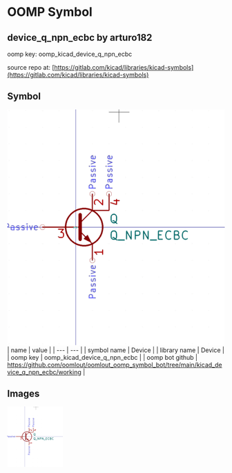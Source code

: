 # OOMP Symbol  
## device_q_npn_ecbc  by arturo182  
  
oomp key: oomp_kicad_device_q_npn_ecbc  
  
source repo at: [https://gitlab.com/kicad/libraries/kicad-symbols](https://gitlab.com/kicad/libraries/kicad-symbols)  
## Symbol  
  
[![working.png](working_600.png)](working.png)  
| name | value | 
| --- | --- | 
| symbol name | Device | 
| library name | Device | 
| oomp key | oomp_kicad_device_q_npn_ecbc | 
| oomp bot github | https://github.com/oomlout/oomlout_oomp_symbol_bot/tree/main/kicad_device_q_npn_ecbc/working | 
## Images  
  
[![working.png](working_140.png)](working.png)  
